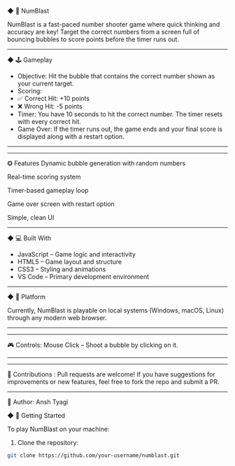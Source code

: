  ◆ 🎯 NumBlast

NumBlast is a fast-paced number shooter game where quick thinking and accuracy are key! Target the correct numbers from a screen full of bouncing bubbles to score points before the timer runs out.

---

 ◆ 🕹️ Gameplay

-  Objective:  Hit the bubble that contains the correct number shown as your current target.
-  Scoring: 
  - ✅ Correct Hit: +10 points
  - ❌ Wrong Hit: -5 points
-  Timer:  You have 10 seconds to hit the correct number. The timer resets with every correct hit.
-  Game Over:  If the timer runs out, the game ends and your final score is displayed along with a restart option.

---

---

✪ Features
 Dynamic bubble generation with random numbers

 Real-time scoring system

 Timer-based gameplay loop

 Game over screen with restart option

 Simple, clean UI

---

 ◆ 💻 Built With

-  JavaScript  – Game logic and interactivity
-  HTML5  – Game layout and structure
-  CSS3  – Styling and animations
-  VS Code  – Primary development environment

---

 ◆ 🧪 Platform

Currently, NumBlast is playable on local systems (Windows, macOS, Linux) through any modern web browser.

---
---

🎮 Controls:
Mouse Click – Shoot a bubble by clicking on it.

---

---

🙌 Contributions :
Pull requests are welcome! If you have suggestions for improvements or new features, feel free to fork the repo and submit a PR.

---

👤 Author:
Ansh Tyagi

 ◆ 🚀 Getting Started

To play NumBlast on your machine:

1.  Clone the repository: 

   ```bash
   git clone https://github.com/your-username/numblast.git
